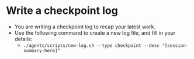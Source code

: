 # Write a checkpoint log

- You are writing a checkpoint log to recap your latest work.
- Use the following command to create a new log file, and fill in your details:
  - `./agents/scripts/new-log.sh --type checkpoint --desc "[session-summary-here]"`
